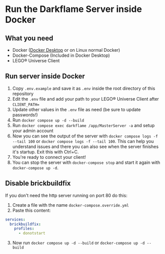 # Run the Darkflame Server inside Docker

## What you need

- Docker ([Docker Desktop](https://hub.docker.com/editions/community/docker-ce-desktop-windows/) or on Linux normal Docker)
- Docker-Compose (Included in Docker Desktop)
- LEGO® Universe Client

## Run server inside Docker

1. Copy `.env.example` and save it as `.env` inside the root directory of this repository
2. Edit the `.env` file and add your path to your LEGO® Universe Client after `CLIENT_PATH=`
3. Update other values in the `.env` file as need (be sure to update passwords!)
4. Run `docker compose up -d --build`
5. Run `docker compose exec darkflame /app/MasterServer -a` and setup your admin account
6. Now you can see the output of the server with `docker compose logs -f --tail 100` or `docker compose logs -f --tail 100`. This can help you understand issues and there you can also see when the server finishes it's startup. Exit this with Ctrl+C.
7. You're ready to connect your client!
8. You can stop the server with `docker-compose stop` and start it again with `docker-compose up -d`.

## Disable brickbuildfix

If you don't need the http server running on port 80 do this:

1. Create a file with the name `docker-compose.override.yml`
2. Paste this content:

```yml
services:
  brickbuildfix:
    profiles:
      - donotstart
```

3. Now run `docker compose up -d --build` or `docker-compose up -d --build`
